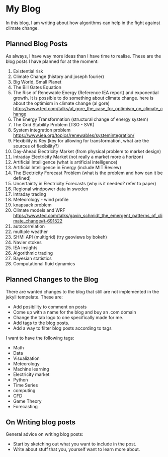 # My Blog
In this blog, I am writing about how algorithms can help in the fight against climate change.

## Planned Blog Posts
As always, I have way more ideas than I have time to realise. These are the blog posts I have planned for at the moment:

1. Existential risk
1. Climate Change (history and joseph fourier)
1. Big World, Small Planet
1. The Bill Gates Equation
1. The Rise of Renewable Energy (Reference IEA report) and exponential growth. It is possible to do something about climate change.
here is about the optimism in climate change (al gore) https://www.ted.com/talks/al_gore_the_case_for_optimism_on_climate_change
1. The Energy Transformation (structural change of energy system)
1. The Grid Stability Problem (TSO - SVK)
1. System integration problem https://www.iea.org/topics/renewables/systemintegration/
1. Flexibility is Key (key for allowing for transformation, what are the sources of flexibility?)
1. Day-Ahead Electricity Market (from physical problem to market design)
1. Intraday Electricity Market (not really a market more a horizon)
1. Artificial Intelligence (what is artificial intelligence)
1. Artificial Intelligence in Energy (include MIT Review)
1. The Electricity Forecast Problem (what is the problem and how can it be defined)
1. Uncertainty in Electricity Forecasts (why is it needed? refer to paper)
1. Regional windpower data in sweden
1. Intraday trading
1. Meteorology - wind profile
1. knapsack problem
1. Climate models and WRF https://www.ted.com/talks/gavin_schmidt_the_emergent_patterns_of_climate_change#t-691522
1. autocorrelation
1. multiple weather
1. SHMI API (multigrid) (try geoviews by bokeh)
1. Navier stokes
1. IEA insights
1. Algorithmic trading
1. Bayesian statistics
1. Computational fluid dynamics

## Planned Changes to the Blog
There are wanted changes to the blog that still are not implemented in the jekyll tempelate. These are:

* Add posibility to comment on posts
* Come up with a name for the blog and buy an .com domain
* Change the tab logo to one specifically made for me.
* Add tags to the blog posts.
* Add a way to filter blog posts according to tags

I want to have the following tags:

* Math
* Data
* Visualization
* Meteorology
* Machine learning
* Electricity market
* Python
* Time Series
* computing
* CFD
* Game Theory
* Forecasting

## On Writing blog posts
General advice on writing blog posts:

* Start by sketching out what you want to include in the post.
* Write about stuff that you, yourself want to learn more about.
